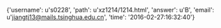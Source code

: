 {'username': u's0228', 'path': u'xz1214/1214.html', 'answer': u'B', 'email': u'jiangtj13@mails.tsinghua.edu.cn', 'time': '2016-02-27:16:32:40'}